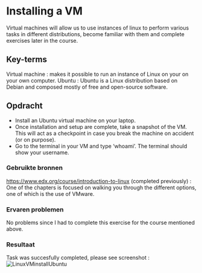 # Installing a VM
Virtual machines will allow us to use instances of linux to perform various tasks in different distributions, become familiar with them and complete exercises later in the course.

## Key-terms
Virtual machine : makes it possible to run an instance of Linux on your on your own computer. 
Ubuntu : Ubuntu is a Linux distribution based on Debian and composed mostly of free and open-source software. 

## Opdracht

- Install an Ubuntu virtual machine on your laptop.
- Once installation and setup are complete, take a snapshot of the VM. This will act as a checkpoint in case you break the machine on accident (or on       purpose).
- Go to the terminal in your VM and type ‘whoami’. The terminal should show your username.

### Gebruikte bronnen
https://www.edx.org/course/introduction-to-linux (completed previously) : One of the chapters is focused on walking you through the different options, one of which is the use of VMware.


### Ervaren problemen
No problems since I had to complete this exercise for the course mentioned above.

### Resultaat
Task was succesfully completed, please see screenshot :
![LinuxVMinstallUbuntu](https://user-images.githubusercontent.com/95615509/144855527-41fee6b4-4042-4136-b4db-1e9159edacff.png)
